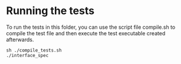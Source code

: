 # Running the tests

To run the tests in this folder, you can use the script file compile.sh to compile the test file and then execute the test executable created afterwards.
```
sh ./compile_tests.sh
./interface_spec
```

